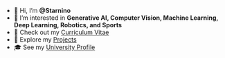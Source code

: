 - 👋 Hi, I’m **@Starnino**  
- 👀 I’m interested in **Generative AI, Computer Vision, Machine Learning, Deep Learning, Robotics, and Sports**  
- 💼 Check out my [Curriculum Vitae](https://github.com/Starnino/cv)  
- 🚀 Explore my [Projects](https://github.com/Starnino/projects)  
- 🎓 See my [University Profile](https://corsidilaurea.uniroma1.it/en/course/33514)  
